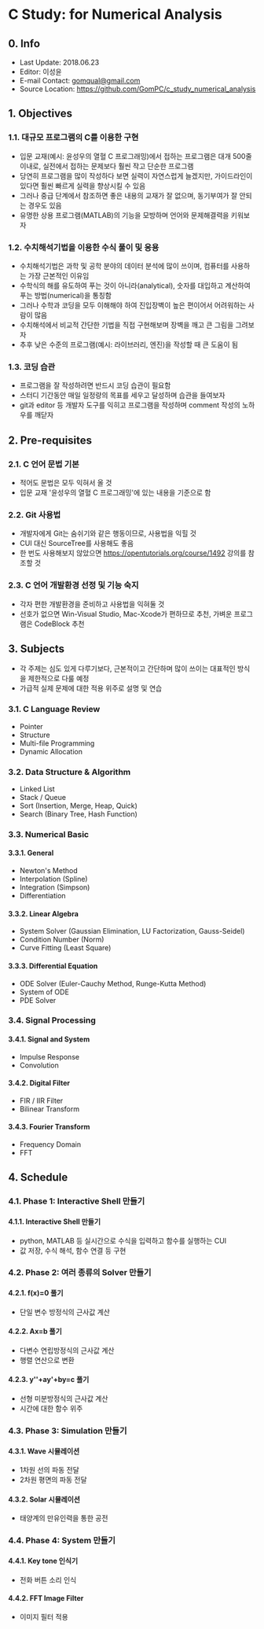 # C Study: for Numerical Analysis

## 0. Info

- Last Update: 2018.06.23
- Editor: 이성윤
- E-mail Contact: gomqual@gmail.com
- Source Location: https://github.com/GomPC/c_study_numerical_analysis



## 1. Objectives

### 1.1. 대규모 프로그램의 C를 이용한 구현

- 입문 교재(예시: 윤성우의 열혈 C 프로그래밍)에서 접하는 프로그램은 대개 500줄 이내로, 실전에서 접하는 문제보다 훨씬 작고 단순한 프로그램
- 당연히 프로그램을 많이 작성하다 보면 실력이 자연스럽게 늘겠지만, 가이드라인이 있다면 훨씬 빠르게 실력을 향상시킬 수 있음
- 그러나 중급 단계에서 참조하면 좋은 내용의 교재가 잘 없으며, 동기부여가 잘 안되는 경우도 있음
- 유명한 상용 프로그램(MATLAB)의 기능을 모방하며 언어와 문제해결력을 키워보자

### 1.2. 수치해석기법을 이용한 수식 풀이 및 응용

- 수치해석기법은 과학 및 공학 분야의 데이터 분석에 많이 쓰이며, 컴퓨터를 사용하는 가장 근본적인 이유임
- 수학식의 해를 유도하여 푸는 것이 아니라(analytical), 숫자를 대입하고 계산하여 푸는 방법(numerical)을 통칭함
- 그러나 수학과 코딩을 모두 이해해야 하여 진입장벽이 높은 편이어서 어려워하는 사람이 많음
- 수치해석에서 비교적 간단한 기법을 직접 구현해보며 장벽을 깨고 큰 그림을 그려보자
- 추후 낮은 수준의 프로그램(예시: 라이브러리, 엔진)을 작성할 때 큰 도움이 됨

### 1.3. 코딩 습관

- 프로그램을 잘 작성하려면 반드시 코딩 습관이 필요함
- 스터디 기간동안 매일 일정량의 목표를 세우고 달성하며 습관을 들여보자
- git과 editor 등 개발자 도구를 익히고 프로그램을 작성하며 comment 작성의 노하우를 깨닫자



## 2. Pre-requisites

### 2.1. C 언어 문법 기본

- 적어도 문법은 모두 익혀서 올 것
- 입문 교재 '윤성우의 열혈 C 프로그래밍'에 있는 내용을 기준으로 함

### 2.2. Git 사용법

- 개발자에게 Git는 숨쉬기와 같은 행동이므로, 사용법을 익힐 것
- CUI 대신 SourceTree를 사용해도 좋음
- 한 번도 사용해보지 않았으면 https://opentutorials.org/course/1492 강의를 참조할 것

### 2.3. C 언어 개발환경 선정 및 기능 숙지

- 각자 편한 개발환경을 준비하고 사용법을 익혀둘 것
- 선호가 없으면 Win-Visual Studio, Mac-Xcode가 편하므로 추천, 가벼운 프로그램은 CodeBlock 추천



## 3. Subjects

- 각 주제는 심도 있게 다루기보다, 근본적이고 간단하며 많이 쓰이는 대표적인 방식을 제한적으로 다룰 예정
- 가급적 실제 문제에 대한 적용 위주로 설명 및 연습

### 3.1. C Language Review

- Pointer
- Structure
- Multi-file Programming
- Dynamic Allocation

### 3.2. Data Structure & Algorithm

- Linked List
- Stack / Queue
- Sort (Insertion, Merge, Heap, Quick)
- Search (Binary Tree, Hash Function)

### 3.3. Numerical Basic

#### 3.3.1. General

- Newton's Method
- Interpolation (Spline)
- Integration (Simpson)
- Differentiation

#### 3.3.2. Linear Algebra

- System Solver (Gaussian Elimination, LU Factorization, Gauss-Seidel)
- Condition Number (Norm)
- Curve Fitting (Least Square)

#### 3.3.3. Differential Equation

- ODE Solver (Euler-Cauchy Method, Runge-Kutta Method)
- System of ODE
- PDE Solver

### 3.4. Signal Processing

#### 3.4.1. Signal and System

- Impulse Response
- Convolution

#### 3.4.2. Digital Filter

- FIR / IIR Filter
- Bilinear Transform

#### 3.4.3. Fourier Transform

- Frequency Domain
- FFT



## 4. Schedule

### 4.1. Phase 1: Interactive Shell 만들기

#### 4.1.1. Interactive Shell 만들기

- python, MATLAB 등 실시간으로 수식을 입력하고 함수를 실행하는 CUI
- 값 저장, 수식 해석, 함수 연결 등 구현

### 4.2. Phase 2: 여러 종류의 Solver 만들기

#### 4.2.1. f(x)=0 풀기

- 단일 변수 방정식의 근사값 계산

#### 4.2.2. Ax=b 풀기

- 다변수 연립방정식의 근사값 계산
- 행렬 연산으로 변환

#### 4.2.3. y''+ay'+by=c 풀기

- 선형 미분방정식의 근사값 계산
- 시간에 대한 함수 위주

### 4.3. Phase 3: Simulation 만들기

#### 4.3.1. Wave 시뮬레이션

- 1차원 선의 파동 전달
- 2차원 평면의 파동 전달

#### 4.3.2. Solar 시뮬레이션

- 태양계의 만유인력을 통한 공전

### 4.4. Phase 4: System 만들기

#### 4.4.1. Key tone 인식기

- 전화 버튼 소리 인식

#### 4.4.2. FFT Image Filter 

- 이미지 필터 적용

